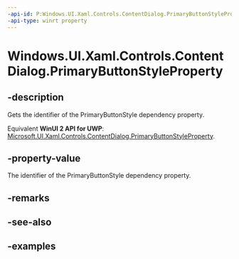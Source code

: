 ```yaml
---
-api-id: P:Windows.UI.Xaml.Controls.ContentDialog.PrimaryButtonStyleProperty
-api-type: winrt property
---
```


<!-- Property syntax.
public DependencyProperty PrimaryButtonStyleProperty { get; }
-->

# Windows.UI.Xaml.Controls.ContentDialog.PrimaryButtonStyleProperty

## -description
Gets the identifier of the PrimaryButtonStyle dependency property.

Equivalent **WinUI 2 API for UWP**: [Microsoft.UI.Xaml.Controls.ContentDialog.PrimaryButtonStyleProperty](/windows/winui/api/microsoft.ui.xaml.controls.contentdialog.primarybuttonstyleproperty).

## -property-value
The identifier of the PrimaryButtonStyle dependency property.

## -remarks

## -see-also

## -examples

